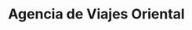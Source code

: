 ---
title: "Agencia de Viajes Oriental"
url: /catedral/agencia-de-viajes-oriental/
shop: agencia de viajes
---